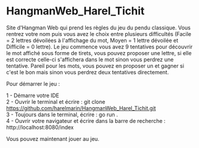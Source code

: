 # HangmanWeb_Harel_Tichit
 Site d'Hangman Web qui prend les règles du jeu du pendu classique. 
 Vous rentrez votre nom puis vous avez le choix entre plusieurs difficultés (Facile = 2 lettres dévoilées à l'affichage du mot, Moyen = 1 lettre dévoilée et Difficile = 0 lettre).
 Le jeu commence vous avez 9 tentatives pour découvrir le mot affiché sous forme de tirets, vous pouvez proposer une lettre, si elle est correcte celle-ci s'affichera dans le mot sinon vous perdrez une tentative. Pareil pour les mots, vous pouvez en proposer un et gagner si c'est le bon mais sinon vous perdrez deux tentatives directement.

 Pour démarrer le jeu : 

 1 - Démarre votre IDE     
 2 - Ouvrir le terminal et écrire : git clone https://github.com/harelmarin/HangmanWeb_Harel_Tichit.git    
 3 - Toujours dans le terminal, écrire : go run .     
 4 - Ouvrir votre navigateur et écrire dans la barre de recherche : http://localhost:8080/index    
 
 Vous pouvez maintenant jouer au jeu. 

 